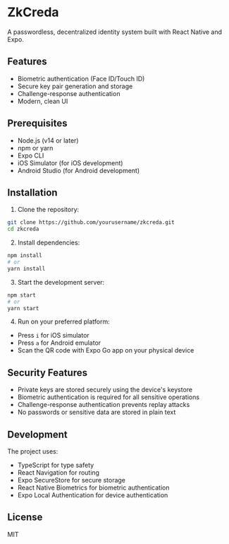 # ZkCreda

A passwordless, decentralized identity system built with React Native and Expo.

## Features

- Biometric authentication (Face ID/Touch ID)
- Secure key pair generation and storage
- Challenge-response authentication
- Modern, clean UI

## Prerequisites

- Node.js (v14 or later)
- npm or yarn
- Expo CLI
- iOS Simulator (for iOS development)
- Android Studio (for Android development)

## Installation

1. Clone the repository:
```bash
git clone https://github.com/yourusername/zkcreda.git
cd zkcreda
```

2. Install dependencies:
```bash
npm install
# or
yarn install
```

3. Start the development server:
```bash
npm start
# or
yarn start
```

4. Run on your preferred platform:
- Press `i` for iOS simulator
- Press `a` for Android emulator
- Scan the QR code with Expo Go app on your physical device

## Security Features

- Private keys are stored securely using the device's keystore
- Biometric authentication is required for all sensitive operations
- Challenge-response authentication prevents replay attacks
- No passwords or sensitive data are stored in plain text

## Development

The project uses:
- TypeScript for type safety
- React Navigation for routing
- Expo SecureStore for secure storage
- React Native Biometrics for biometric authentication
- Expo Local Authentication for device authentication

## License

MIT